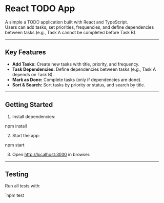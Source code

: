 # React TODO App

A simple a TODO application built with React and TypeScript.  
Users can add tasks, set priorities, frequencies, and define dependencies between tasks (e.g., Task A cannot be completed before Task B).

---

## Key Features

- **Add Tasks:** Create new tasks with title, priority, and frequency.
- **Task Dependencies:** Define dependencies between tasks (e.g., Task A depends on Task B).
- **Mark as Done:** Complete tasks (only if dependencies are done).
- **Sort & Search:** Sort tasks by priority or status, and search by title.

---

## Getting Started

1. Install dependencies:

npm install

2. Start the app:

npm start

3. Open [http://localhost:3000](http://localhost:3000) in browser.


---

## Testing

Run all tests with:

`npm test